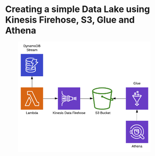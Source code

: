 # Creating a simple Data Lake using Kinesis Firehose, S3, Glue and Athena
<figure>
  <img src='../../assets/images/data_lake.png'>
  <figcaption></figcaption>
</figure>